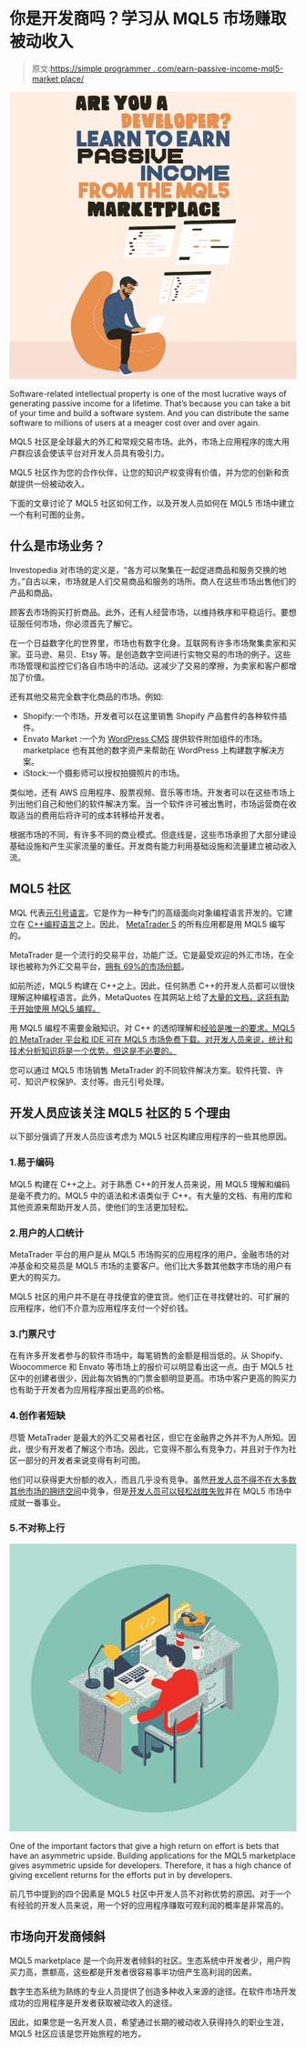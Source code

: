 # 你是开发商吗？学习从 MQL5 市场赚取被动收入

> 原文:[https://simple programmer . com/earn-passive-income-mql5-market place/](https://simpleprogrammer.com/earn-passive-income-mql5-marketplace/)

![MQL5 Marketplace](img/f7d053d0e11101a612c6254f86c97194.png)

Software-related intellectual property is one of the most lucrative ways of generating passive income for a lifetime. That’s because you can take a bit of your time and build a software system. And you can distribute the same software to millions of users at a meager cost over and over again.

MQL5 社区是全球最大的外汇和常规交易市场。此外，市场上应用程序的庞大用户群应该会使该平台对开发人员具有吸引力。

MQL5 社区作为您的合作伙伴，让您的知识产权变得有价值，并为您的创新和贡献提供一份被动收入。

下面的文章讨论了 MQL5 社区如何工作，以及开发人员如何在 MQL5 市场中建立一个有利可图的业务。

## 什么是市场业务？

Investopedia 对市场的定义是，“各方可以聚集在一起促进商品和服务交换的地方。”自古以来，市场就是人们交易商品和服务的场所。商人在这些市场出售他们的产品和商品。

顾客去市场购买打折商品。此外，还有人经营市场，以维持秩序和平稳运行。要想征服任何市场，你必须首先了解它。

在一个日益数字化的世界里，市场也有数字化身。互联网有许多市场聚集卖家和买家。亚马逊、易贝、Etsy 等。是创造数字空间进行实物交易的市场的例子。这些市场管理和监控它们各自市场中的活动。这减少了交易的摩擦，为卖家和客户都增加了价值。

还有其他交易完全数字化商品的市场。例如:

*   Shopify:一个市场，开发者可以在这里销售 Shopify 产品套件的各种软件插件。
*   Envato Market :一个为 [WordPress CMS](https://simpleprogrammer.com/rockstar-wordpress-developer/) 提供软件附加组件的市场。marketplace 也有其他的数字资产来帮助在 WordPress 上构建数字解决方案。
*   iStock:一个摄影师可以授权拍摄照片的市场。

类似地，还有 AWS 应用程序、股票视频、音乐等市场。开发者可以在这些市场上列出他们自己和他们的软件解决方案。当一个软件许可被出售时，市场运营商在收取适当的费用后将许可的成本转移给开发者。

根据市场的不同，有许多不同的商业模式。但底线是，这些市场承担了大部分建设基础设施和产生买家流量的重任。开发商有能力利用基础设施和流量建立被动收入流。

## MQL5 社区

MQL 代表[元引号语言](https://www.amazon.com/Introduction-MetaTrader-Programming-MQL5-Investment-ebook/dp/B07DXCGLJG/ref=sr_1_1?keywords=mql5&qid=1641292958&s=books&sr=1-1)。它是作为一种专门的高级面向对象编程语言开发的。它建立在 [C++编程语言](https://simpleprogrammer.com/learn-c/)之上。因此， [MetaTrader 5](https://www.metatrader5.com/en/hedge-funds) 的所有应用都是用 MQL5 编写的。

MetaTrader 是一个流行的交易平台，功能广泛。它是最受欢迎的外汇市场，在全球也被称为外汇交易平台，[拥有 69%的市场份额](https://www.dailyforex.com/forex-articles/2020/09/forex-industry-statistics-2020/150275)。

如前所述，MQL5 构建在 C++之上。因此，任何熟悉 C++的开发人员都可以很快理解这种编程语言。此外，MetaQuotes 在其网站上给了[大量的文档，这将有助于开始使用 MQL5 编程。](https://www.mql5.com/en/articles/447)

用 MQL5 编程不需要金融知识。对 C++ 的透彻理解和[经验是唯一的要求。MQL5 的 MetaTrader 平台和 IDE 可在 MQL5 市场免费下载。对开发人员来说，统计和技术分析知识将是一个优势，但这是不必要的。](https://simpleprogrammer.com/time-management-tips-c/)

您可以通过 MQL5 市场销售 MetaTrader 的不同软件解决方案。软件托管、许可、知识产权保护、支付等。由元引号处理。

## 开发人员应该关注 MQL5 社区的 5 个理由

以下部分强调了开发人员应该考虑为 MQL5 社区构建应用程序的一些其他原因。

### 1.易于编码

MQL5 构建在 C++之上。对于熟悉 C++的开发人员来说，用 MQL5 理解和编码是毫不费力的。MQL5 中的语法和术语类似于 C++。有大量的文档、有用的库和其他资源来帮助开发人员，使他们的生活更加轻松。

### 2.用户的人口统计

MetaTrader 平台的用户是从 MQL5 市场购买的应用程序的用户。金融市场的对冲基金和交易员是 MQL5 市场的主要客户。他们比大多数其他数字市场的用户有更大的购买力。

MQL5 社区的用户并不是在寻找便宜的便宜货。他们正在寻找健壮的、可扩展的应用程序，他们不介意为应用程序支付一个好价钱。

### 3.门票尺寸

在有许多开发者参与的软件市场中，每笔销售的金额是相当低的。从 Shopify、Woocommerce 和 Envato 等市场上的报价可以明显看出这一点。由于 MQL5 社区中的创建者很少，因此每次销售的门票金额明显更高。市场中客户更高的购买力也有助于开发者为应用程序报出更高的价格。

### 4.创作者短缺

尽管 MetaTrader 是最大的外汇交易者社区，但它在金融界之外并不为人所知。因此，很少有开发者了解这个市场。因此，它变得不那么有竞争力，并且对于作为社区一部分的开发者来说变得有利可图。

他们可以获得更大份额的收入，而且几乎没有竞争。虽然[开发人员不得不在大多数其他市场的拥挤空间](https://www.hanloncreative.com/blog/the-marketplace-is-crowded-are-you-positioning-your-brand-to-stand-out)中竞争，但是[开发人员可以轻松战胜失败](https://simpleprogrammer.com/defeat-failure-software-developer/)并在 MQL5 市场中成就一番事业。

### 5.不对称上行

![](img/aca4e808c0a5c9ca4d9569c98d1c1de2.png)

One of the important factors that give a high return on effort is bets that have an asymmetric upside. Building applications for the MQL5 marketplace gives asymmetric upside for developers. Therefore, it has a high chance of giving excellent returns for the efforts put in by developers.

前几节中提到的四个因素是 MQL5 社区中开发人员不对称优势的原因。对于一个有经验的开发人员来说，用一个好的应用程序赚取可观利润的概率是非常高的。

## 市场向开发商倾斜

MQL5 marketplace 是一个向开发者倾斜的社区。生态系统中开发者少，用户购买力高，票额高，这些都是开发者很容易事半功倍产生高利润的因素。

数字生态系统为熟练的专业人员提供了创造多种收入来源的途径。在软件市场开发成功的应用程序是开发者获取被动收入的途径。

因此，如果您是一名开发人员，希望通过长期的被动收入获得持久的职业生涯，MQL5 社区应该是您开始旅程的地方。